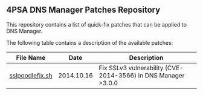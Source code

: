 ## 4PSA DNS Manager Patches Repository

This repository contains a list of quick-fix patches that can be applied to DNS Manager. 

The following table contains a description of the available patches:

|File Name|Date|Description|
|---------|----|-----------|
|[sslpoodlefix.sh](sslpoodlefix.sh?raw=true)|2014.10.16|Fix SSLv3 vulnerability (CVE-2014-3566) in DNS Manager >3.0.0|
